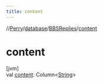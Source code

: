 ```yaml
---
title: content
---
```

//[Perry](../../../index.html)/[database](../index.html)/[BBSReplies](index.html)/[content](content.html)



# content



[jvm]\
val [content](content.html): Column<[String](https://kotlinlang.org/api/latest/jvm/stdlib/kotlin/-string/index.html)>





